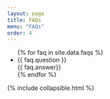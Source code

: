 ```yaml
---
layout: page
title: FAQs
menu: "FAQs"
order: 4
---
```

<ul class="collapsible" data-collapsible="expandable">
  {% for faq in site.data.faqs %}
  <li class="faqs-list">
     <div class="collapsible-header">
      <div style="display:block; float:left;"><i class="mdi-navigation-chevron-right"></i></div>
      <div class="faq-title">{{ faq.question }}</div>
     </div>
     <div class="collapsible-body">{{ faq.answer}}</div>
  </li>
  {% endfor %}
</ul>

{% include collapsible.html %}

